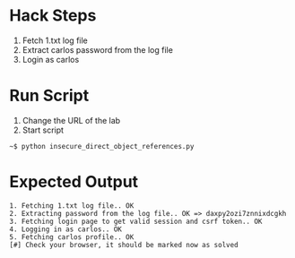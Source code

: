 # Hack Steps

1. Fetch 1.txt log file
2. Extract carlos password from the log file
3. Login as carlos

# Run Script

1. Change the URL of the lab
2. Start script

```
~$ python insecure_direct_object_references.py
```

# Expected Output

```
1. Fetching 1.txt log file.. OK
2. Extracting password from the log file.. OK => daxpy2ozi7znnixdcgkh
3. Fetching login page to get valid session and csrf token.. OK
4. Logging in as carlos.. OK
5. Fetching carlos profile.. OK
[#] Check your browser, it should be marked now as solved
```
